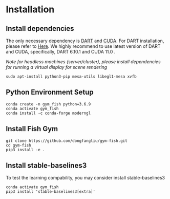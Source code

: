 # Installation

## Install dependencies

The only necessary dependency is [DART](https://github.com/dartsim/dart) and [CUDA](https://developer.nvidia.com/cuda-toolkit).
For DART installation, please refer to [Here](https://dartsim.github.io/install_dart_on_ubuntu.html).
We highly recommend to use latest version of DART and CUDA, specifically, DART 6.10.1 and CUDA 11.0 .

*Note for headless machines (server/cluster), please install dependencies for running a virtual display for scene rendering*
```shell
sudo apt-install python3-pip mesa-utils libegl1-mesa xvfb
```

## Python Environment Setup
```shell
conda create -n gym_fish python=3.6.9
conda activate gym_fish
conda install -c conda-forge moderngl
```

## Install Fish Gym
```shell
git clone https://github.com/dongfangliu/gym-fish.git
cd gym-fish
pip3 install -e .
```

## Install stable-baselines3
To test the learning compability, you may consider install stable-baselines3
```shell
conda activate gym_fish
pip3 install 'stable-baselines3[extra]'